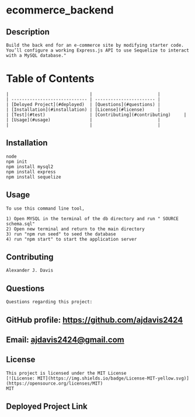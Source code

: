 # ecommerce_backend

## Description
    Build the back end for an e-commerce site by modifying starter code. You’ll configure a working Express.js API to use Sequelize to interact with a MySQL database."

# Table of Contents
    |                               |                         |
    | ----------------------------- | ----------------------- |
    | [Deloyed Project](#deployed)  | [Questions](#questions) |
    | [Installation](#installation) | [License](#license)     |
    | [Test](#test)                 | [Contributing](#contributing)     |
    | [Usage](#usage)               |                         |
    |                               |                         |
    
## Installation
    node 
    npm init
    npm install mysql2
    npm install express
    npm install sequelize

## Usage
    To use this command line tool,

    1) Open MYSQL in the terminal of the db directory and run " SOURCE schema.sql"
    2) Open new terminal and return to the main directory
    3) run "npm run seed" to seed the database
    4) run "npm start" to start the application server

## Contributing
    Alexander J. Davis
    
## Questions
    Questions regarding this project:
    
## GitHub profile: https://github.com/ajdavis2424
    
## Email: ajdavis2424@gmail.com
    
## License
    This project is licensed under the MIT License
    [![License: MIT](https://img.shields.io/badge/License-MIT-yellow.svg)](https://opensource.org/licenses/MIT)
    MIT
 
 ## Deployed Project Link
    
  
